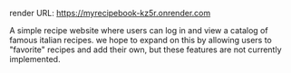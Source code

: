 render URL:
https://myrecipebook-kz5r.onrender.com

A simple recipe website where users can log in and view a catalog of famous italian recipes. 
we hope to expand on this by allowing users to "favorite" recipes and add their own, but these features are not currently implemented. 
